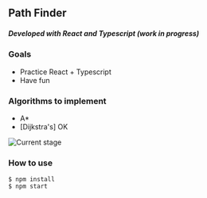 ## Path Finder

##### Developed with React and Typescript (work in progress)

### Goals

- Practice React + Typescript
- Have fun

### Algorithms to implement

- A\*
- [Dijkstra's] OK

![Current stage](./screenshot3.png)

### How to use

```console
$ npm install
$ npm start
```
